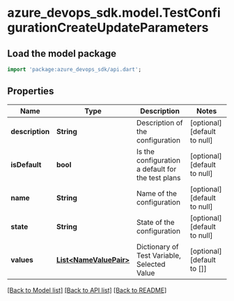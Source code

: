 # azure_devops_sdk.model.TestConfigurationCreateUpdateParameters

## Load the model package
```dart
import 'package:azure_devops_sdk/api.dart';
```

## Properties
Name | Type | Description | Notes
------------ | ------------- | ------------- | -------------
**description** | **String** | Description of the configuration | [optional] [default to null]
**isDefault** | **bool** | Is the configuration a default for the test plans | [optional] [default to null]
**name** | **String** | Name of the configuration | [optional] [default to null]
**state** | **String** | State of the configuration | [optional] [default to null]
**values** | [**List&lt;NameValuePair&gt;**](NameValuePair.md) | Dictionary of Test Variable, Selected Value | [optional] [default to []]

[[Back to Model list]](../README.md#documentation-for-models) [[Back to API list]](../README.md#documentation-for-api-endpoints) [[Back to README]](../README.md)


